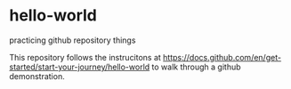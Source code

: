 # hello-world
practicing github repository things

This repository follows the instrucitons at https://docs.github.com/en/get-started/start-your-journey/hello-world to walk through a github demonstration.
